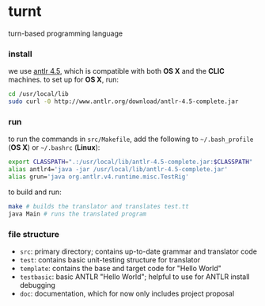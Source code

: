 # turnt
turn-based programming language

### install
we use [antlr 4.5](http://www.antlr.org/), which is compatible with both **OS X** and the **CLIC** machines. to set up for **OS X**, run:
```bash
cd /usr/local/lib
sudo curl -0 http://www.antlr.org/download/antlr-4.5-complete.jar
```
### run
to run the commands in `src/Makefile`, add the following to `~/.bash_profile` (**OS X**) or `~/.bashrc` (**Linux**):
```bash
export CLASSPATH=".:/usr/local/lib/antlr-4.5-complete.jar:$CLASSPATH"
alias antlr4='java -jar /usr/local/lib/antlr-4.5-complete.jar'
alias grun='java org.antlr.v4.runtime.misc.TestRig'
```
to build and run:
```bash
make # builds the translator and translates test.tt
java Main # runs the translated program
```
### file structure
* `src`: primary directory; contains up-to-date grammar and translator code
* `test`: contains basic unit-testing structure for translator
* `template`: contains the base and target code for "Hello World"
* `testbasic`: basic ANTLR "Hello World"; helpful to use for ANTLR install debugging
* `doc`: documentation, which for now only includes project proposal
